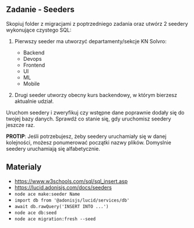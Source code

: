 ## Zadanie - Seeders

Skopiuj folder z migracjami z poptrzedniego zadania oraz utwórz 2 seedery wykonujące czystego SQL:
1. Pierwszy seeder ma utworzyć departamenty/sekcje KN Solvro:
    - Backend
    - Devops
    - Frontend
    - UI
    - ML
    - Mobile

2. Drugi seeder utworzy obecny kurs backendowy, w którym bierzesz aktualnie udział.

Uruchom seedery i zweryfikuj czy wstępne dane poprawnie dodały się do twojej bazy danych.
Sprawdź co stanie się, gdy uruchomisz seedery jeszcze raz.

**PROTIP**: Jeśli potrzebujesz, żeby seedery uruchamiały się w danej kolejności, możesz ponumerować początki nazwy plików. Domyslnie seedery uruchamiają się alfabetycznie.

## Materialy
- https://www.w3schools.com/sql/sql_insert.asp
- https://lucid.adonisjs.com/docs/seeders
- `node ace make:seeder Name`
- `import db from '@adonisjs/lucid/services/db'`
- `await db.rawQuery('INSERT INTO ...')`
- `node ace db:seed`
- `node ace migration:fresh --seed`

